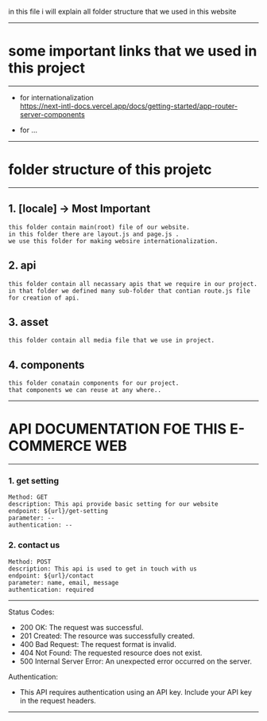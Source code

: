 in this file i will explain all folder structure that we used in this website 

------------------------------------------------------------ 
# some important links that we used in this project
------------------------------------------------------------ 

* for internationalization  
https://next-intl-docs.vercel.app/docs/getting-started/app-router-server-components

* for ...

-------------------------------------------------------------
# folder structure of this projetc
-------------------------------------------------------------

## 1. [locale] -> Most Important
    this folder contain main(root) file of our website.
    in this folder there are layout.js and page.js . 
    we use this folder for making websire internationalization.

## 2. api
    this folder contain all necassary apis that we require in our project.
    in that folder we defined many sub-folder that contian route.js file for creation of api.

## 3. asset
    this folder contain all media file that we use in project.

## 4. components
    this folder conatain components for our project.
    that components we can reuse at any where..

--------------------------------------------------------------
# API DOCUMENTATION FOE THIS E-COMMERCE WEB
--------------------------------------------------------------
### 1. get setting
    Method: GET
    description: This api provide basic setting for our website 
    endpoint: ${url}/get-setting
    parameter: --
    authentication: --

### 2. contact us
    Method: POST
    description: This api is used to get in touch with us
    endpoint: ${url}/contact
    parameter: name, email, message
    authentication: required

-----------------------------------------------------------------
Status Codes:
- 200 OK: The request was successful.
- 201 Created: The resource was successfully created.
- 400 Bad Request: The request format is invalid.
- 404 Not Found: The requested resource does not exist.
- 500 Internal Server Error: An unexpected error occurred on the server.

Authentication:
- This API requires authentication using an API key. Include your API key in the request headers.
-----------------------------------------------------------------